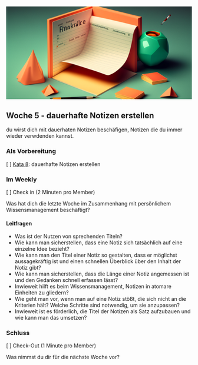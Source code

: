 ![Länge der Notiz](images/woche5.png)

## Woche 5 - dauerhafte Notizen erstellen

du wirst dich mit dauerhaten Notizen beschäfigen, Notizen die du immer wieder verwdenden kannst.

### Als Vorbereitung

[ ] [Kata 8](2-1-Kata-8.md): dauerhafte Notizen erstellen

### Im Weekly

[ ] Check in (2 Minuten pro Member)

Was hat dich die letzte Woche im Zusammenhang mit persönlichem Wissensmanagement beschäftigt?

#### Leitfragen

- Was ist der Nutzen von sprechenden Titeln?
- Wie kann man sicherstellen, dass eine Notiz sich tatsächlich auf eine einzelne Idee bezieht?
- Wie kann man den Titel einer Notiz so gestalten, dass er möglichst aussagekräftig ist und einen schnellen Überblick über den Inhalt der Notiz gibt?
- Wie kann man sicherstellen, dass die Länge einer Notiz angemessen ist und den Gedanken schnell erfassen lässt?
- Inwieweit hilft es beim Wissensmanagement, Notizen in atomare Einheiten zu gliedern?
- Wie geht man vor, wenn man auf eine Notiz stößt, die sich nicht an die Kriterien hält? Welche Schritte sind notwendig, um sie anzupassen?
- Inwieweit ist es förderlich, die Titel der Notizen als Satz aufzubauen und wie kann man das umsetzen?

### Schluss

[ ] Check-Out (1 Minute pro Member)

Was nimmst du dir für die nächste Woche vor?

<script src="https://giscus.app/client.js"
        data-repo="cogneon/lernos-zettelkasten"
        data-repo-id="R_kgDOI5YY1w"
        data-category="Announcements"
        data-category-id="DIC_kwDOI5YY184CUTx3"
        data-mapping="pathname"
        data-strict="0"
        data-reactions-enabled="1"
        data-emit-metadata="0"
        data-input-position="bottom"
        data-theme="light"
        data-lang="de"
        crossorigin="anonymous"
        async>
</script>
